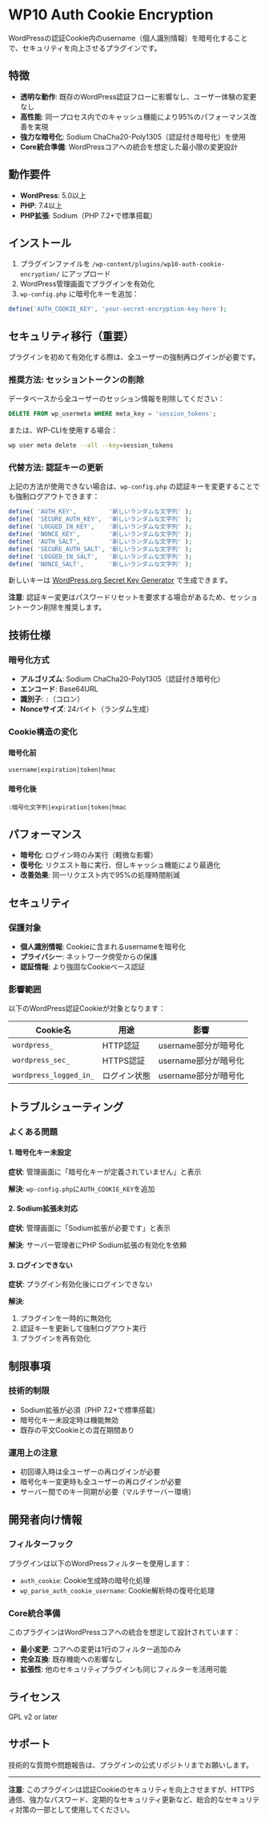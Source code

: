 # WP10 Auth Cookie Encryption

WordPressの認証Cookie内のusername（個人識別情報）を暗号化することで、セキュリティを向上させるプラグインです。

## 特徴

- **透明な動作**: 既存のWordPress認証フローに影響なし、ユーザー体験の変更なし
- **高性能**: 同一プロセス内でのキャッシュ機能により95%のパフォーマンス改善を実現
- **強力な暗号化**: Sodium ChaCha20-Poly1305（認証付き暗号化）を使用
- **Core統合準備**: WordPressコアへの統合を想定した最小限の変更設計

## 動作要件

- **WordPress**: 5.0以上
- **PHP**: 7.4以上
- **PHP拡張**: Sodium（PHP 7.2+で標準搭載）

## インストール

1. プラグインファイルを `/wp-content/plugins/wp10-auth-cookie-encryption/` にアップロード
2. WordPress管理画面でプラグインを有効化
3. `wp-config.php` に暗号化キーを追加：

```php
define('AUTH_COOKIE_KEY', 'your-secret-encryption-key-here');
```

## セキュリティ移行（重要）

プラグインを初めて有効化する際は、全ユーザーの強制再ログインが必要です。

### 推奨方法: セッショントークンの削除

データベースから全ユーザーのセッション情報を削除してください：

```sql
DELETE FROM wp_usermeta WHERE meta_key = 'session_tokens';
```

または、WP-CLIを使用する場合：

```bash
wp user meta delete --all --key=session_tokens
```

### 代替方法: 認証キーの更新

上記の方法が使用できない場合は、`wp-config.php` の認証キーを変更することでも強制ログアウトできます：

```php
define( 'AUTH_KEY',         '新しいランダムな文字列' );
define( 'SECURE_AUTH_KEY',  '新しいランダムな文字列' );
define( 'LOGGED_IN_KEY',    '新しいランダムな文字列' );
define( 'NONCE_KEY',        '新しいランダムな文字列' );
define( 'AUTH_SALT',        '新しいランダムな文字列' );
define( 'SECURE_AUTH_SALT', '新しいランダムな文字列' );
define( 'LOGGED_IN_SALT',   '新しいランダムな文字列' );
define( 'NONCE_SALT',       '新しいランダムな文字列' );
```

新しいキーは [WordPress.org Secret Key Generator](https://api.wordpress.org/secret-key/1.1/salt/) で生成できます。

**注意**: 認証キー変更はパスワードリセットを要求する場合があるため、セッショントークン削除を推奨します。

## 技術仕様

### 暗号化方式

- **アルゴリズム**: Sodium ChaCha20-Poly1305（認証付き暗号化）
- **エンコード**: Base64URL
- **識別子**: `:`（コロン）
- **Nonceサイズ**: 24バイト（ランダム生成）

### Cookie構造の変化

#### 暗号化前
```
username|expiration|token|hmac
```

#### 暗号化後
```
:暗号化文字列|expiration|token|hmac
```

## パフォーマンス

- **暗号化**: ログイン時のみ実行（軽微な影響）
- **復号化**: リクエスト毎に実行、但しキャッシュ機能により最適化
- **改善効果**: 同一リクエスト内で95%の処理時間削減

## セキュリティ

### 保護対象

- **個人識別情報**: Cookieに含まれるusernameを暗号化
- **プライバシー**: ネットワーク傍受からの保護
- **認証情報**: より強固なCookieベース認証

### 影響範囲

以下のWordPress認証Cookieが対象となります：

| Cookie名 | 用途 | 影響 |
|----------|------|------|
| `wordpress_` | HTTP認証 | username部分が暗号化 |
| `wordpress_sec_` | HTTPS認証 | username部分が暗号化 |
| `wordpress_logged_in_` | ログイン状態 | username部分が暗号化 |

## トラブルシューティング

### よくある問題

#### 1. 暗号化キー未設定
**症状**: 管理画面に「暗号化キーが定義されていません」と表示

**解決**: `wp-config.php`に`AUTH_COOKIE_KEY`を追加

#### 2. Sodium拡張未対応
**症状**: 管理画面に「Sodium拡張が必要です」と表示

**解決**: サーバー管理者にPHP Sodium拡張の有効化を依頼

#### 3. ログインできない
**症状**: プラグイン有効化後にログインできない

**解決**: 
1. プラグインを一時的に無効化
2. 認証キーを更新して強制ログアウト実行
3. プラグインを再有効化

## 制限事項

### 技術的制限

- Sodium拡張が必須（PHP 7.2+で標準搭載）
- 暗号化キー未設定時は機能無効
- 既存の平文Cookieとの混在期間あり

### 運用上の注意

- 初回導入時は全ユーザーの再ログインが必要
- 暗号化キー変更時も全ユーザーの再ログインが必要
- サーバー間でのキー同期が必要（マルチサーバー環境）

## 開発者向け情報

### フィルターフック

プラグインは以下のWordPressフィルターを使用します：

- `auth_cookie`: Cookie生成時の暗号化処理
- `wp_parse_auth_cookie_username`: Cookie解析時の復号化処理

### Core統合準備

このプラグインはWordPressコアへの統合を想定して設計されています：

- **最小変更**: コアへの変更は1行のフィルター追加のみ
- **完全互換**: 既存機能への影響なし
- **拡張性**: 他のセキュリティプラグインも同じフィルターを活用可能

## ライセンス

GPL v2 or later

## サポート

技術的な質問や問題報告は、プラグインの公式リポジトリまでお願いします。

---

**注意**: このプラグインは認証Cookieのセキュリティを向上させますが、HTTPS通信、強力なパスワード、定期的なセキュリティ更新など、総合的なセキュリティ対策の一部として使用してください。